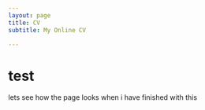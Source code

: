 ```yaml
---
layout: page
title: CV
subtitle: My Online CV

---
```

test
====

lets see how the page looks when i have finished with this